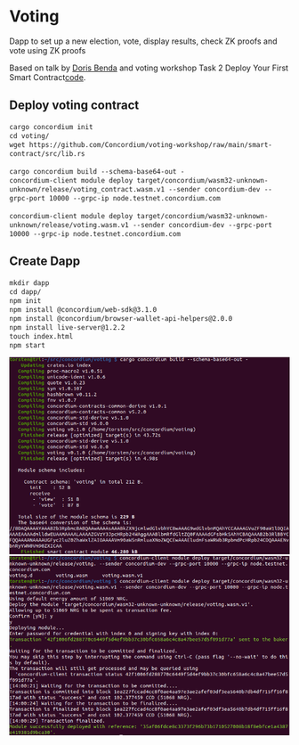 # Voting

Dapp to set up a new election, vote, display results, check ZK proofs and vote using ZK proofs

Based on talk by [Doris Benda](https://www.youtube.com/watch?v=J-SP_ptKu_I) and voting workshop Task 2 Deploy Your First Smart Contract[code](https://github.com/Concordium/voting-workshop).


## Deploy voting contract
    cargo concordium init
    cd voting/
    wget https://github.com/Concordium/voting-workshop/raw/main/smart-contract/src/lib.rs

    cargo concordium build --schema-base64-out -
    concordium-client module deploy target/concordium/wasm32-unknown-unknown/release/voting_contract.wasm.v1 --sender concordium-dev --grpc-port 10000 --grpc-ip node.testnet.concordium.com

    concordium-client module deploy target/concordium/wasm32-unknown-unknown/release/voting.wasm.v1 --sender concordium-dev --grpc-port 10000 --grpc-ip node.testnet.concordium.com

## Create Dapp

    mkdir dapp
    cd dapp/
    npm init
    npm install @concordium/web-sdk@3.1.0
    npm install @concordium/browser-wallet-api-helpers@2.0.0
    npm install live-server@1.2.2
    touch index.html
    npm start

![build](../assets/build.png)
![deploy](../assets/deploy2.png)

